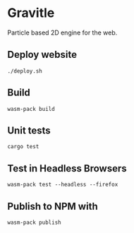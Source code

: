 # Gravitle

Particle based 2D engine for the web.

## Deploy website

```
./deploy.sh
```

## Build

```
wasm-pack build
```

## Unit tests

```
cargo test
```

## Test in Headless Browsers

```
wasm-pack test --headless --firefox
```

## Publish to NPM with

```
wasm-pack publish
```

